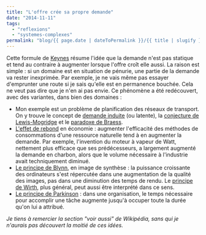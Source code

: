 ```yaml
---
title: "L'offre crée sa propre demande"
date: "2014-11-11"
tags:
  - "reflexions"
  - "systemes-complexes"
permalink: "blog/{{ page.date | dateToPermalink }}/{{ title | slugify }}/"
---
```


Cette formule de [Keynes](https://fr.wikipedia.org/wiki/Loi_de_Say) résume l'idée que la demande n'est pas statique et tend au contraire à augmenter lorsque l'offre croît elle aussi. La raison est simple : si un domaine est en situation de pénurie, une partie de la demande va rester inexprimée. Par exemple, je ne vais même pas essayer d'emprunter une route si je sais qu'elle est en permanence bouchée. Cela ne veut pas dire que je n'en ai pas envie. Ce phénomène a été redécouvert, avec des variantes, dans bien des domaines :

- Mon exemple est un problème de planification des réseaux de transport. On y trouve le concept de [demande induite](https://en.wikipedia.org/wiki/Induced_demand) (ou latente), la [conjecture de Lewis-Mogridge](https://en.wikipedia.org/wiki/Lewis%E2%80%93Mogridge_Position) et le [paradoxe de Braess](https://en.wikipedia.org/wiki/Braess%27s_paradox).
- [L'effet de rebond](https://fr.wikipedia.org/wiki/Effet_rebond_%28%C3%A9conomie%29) en économie : augmenter l'efficacité des méthodes de consommations d'une ressource naturelle tend à en augmenter la demande. Par exemple, l'invention du moteur à vapeur de Watt, nettement plus efficace que ses prédécesseurs, a largement augmenté la demande en charbon, alors que le volume nécessaire à l'industrie avait techniquement diminué.
- [Le principe de Blynn](http://nevalalee.wordpress.com/2011/08/09/blinns-law-and-the-paradox-of-efficiency/), en image de synthèse : la puissance croissante des ordinateurs s'est répercutée dans une augmentation de la qualité des images, pas dans une diminution des temps de rendu. Le [principe de Wirth](https://en.wikipedia.org/wiki/Wirth%27s_law), plus général, peut aussi être interprété dans ce sens.
- [Le principe de Parkinson](https://fr.wikipedia.org/wiki/Loi_de_Parkinson) : dans une organisation, le temps nécessaire pour accomplir une tâche augmente jusqu'à occuper toute la durée qu'on lui a attribué.

_Je tiens à remercier la section "voir aussi" de Wikipédia, sans qui je n'aurais pas découvert la moitié de ces idées._
